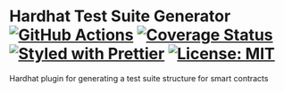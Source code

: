 # Hardhat Test Suite Generator [![GitHub Actions][gha-badge]][gha] [![Coverage Status][coveralls-badge]][coveralls] [![Styled with Prettier][prettier-badge]][prettier] [![License: MIT][license-badge]][license]

[gha]: https://github.com/ahmedali8/hardhat-test-suite-generator/actions
[gha-badge]:
  https://github.com/ahmedali8/hardhat-test-suite-generator/actions/workflows/ci.yml/badge.svg
[coveralls]: https://coveralls.io/github/ahmedali8/hardhat-test-suite-generator
[coveralls-badge]:
  https://coveralls.io/repos/github/ahmedali8/hardhat-test-suite-generator/badge.svg?branch=main
[prettier]: https://prettier.io
[prettier-badge]: https://img.shields.io/badge/Code_Style-Prettier-ff69b4.svg
[license]: https://opensource.org/licenses/MIT
[license-badge]: https://img.shields.io/badge/License-MIT-blue.svg

Hardhat plugin for generating a test suite structure for smart contracts
